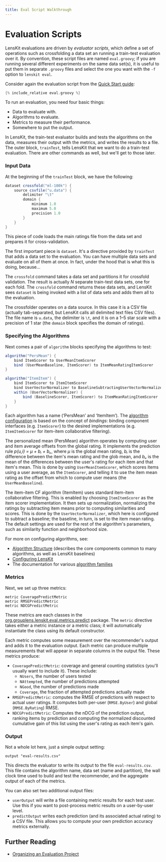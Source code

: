 ```yaml
---
title: Eval Script Walkthrough
---
```


# Evaluation Scripts

LensKit evaluations are driven by *evaluator scripts*, which define a set of
operations such as crossfolding a data set an running a train-test evaluation
over it.  By convention, these script files are named `eval.groovy`; if you are
running several different experiments on the same data set(s), it is useful to
put them in separate `.groovy` files and select the one you want with the `-f`
option to `lenskit eval`.

Consider again the evaluation script from the [Quick Start guide](../quickstart/):

~~~groovy
{% include_relative eval.groovy %}
~~~

To run an evaluation, you need four basic things:

-   Data to evaluate with.
-   Algorithms to evaluate.
-   Metrics to measure their performance.
-   Somewhere to put the output.

In LensKit, the train-test evaluator builds and tests the algorithms on the
data, measures their output with the metrics, and writes the results to a file.
The outer block, `trainTest`, tells LensKit that we want to do a train-test
evaluation.  There are other commands as well, but we'll get to those later.

### Input Data

At the beginning of the `trainTest` block, we have the following:

~~~groovy
dataset crossfold("ml-100k") {
    source csvfile("u.data") {
        delimiter "\t"
        domain {
            minimum 1.0
            maximum 5.0
            precision 1.0
        }
    }
}
~~~

This piece of code loads the main ratings file from the data set and prepares it for cross-validation.

The first important piece is `dataset`.  It's a directive provided by `trainTest` that adds a data set to the evaluation.  You can have multiple data sets and evaluate on all of them at once.  In fact, under the hood that is what this is doing, because…

The `crossfold` command takes a data set and partitions it for crossfold validation.  The result is actually *N* separate train-test data sets, one for each fold.  The `crossfold` command returns these data sets, and LensKit sees `dataset` is being invoked with a list of data sets and adds them all to the evaluation.

The crossfolder operates on a data source.  In this case it is a CSV file (actually tab-separated, but LensKit calls all delimited text files CSV files).  The file name is `u.data`, the delimiter is `\t`, and it is on a 1–5 star scale with a precision of 1 star (the `domain` block specifies the domain of ratings).

### Specifying the Algorithms

Next comes a pair of `algorithm` blocks specifying the algorithms to test:

~~~groovy
algorithm("PersMean") {
    bind ItemScorer to UserMeanItemScorer
    bind (UserMeanBaseline, ItemScorer) to ItemMeanRatingItemScorer
}

algorithm("ItemItem") {
    bind ItemScorer to ItemItemScorer
    bind UserVectorNormalizer to BaselineSubtractingUserVectorNormalizer
    within (UserVectorNormalizer) {
        bind (BaselineScorer, ItemScorer) to ItemMeanRatingItemScorer
    }
}
~~~

Each algorithm has a name (‘PersMean’ and ‘ItemItem’).  The [algorithm configuration](../configuration/) is based on the concept of *bindings*: binding component interfaces (e.g. `ItemScorer`) to the desired implementations (e.g. `ItemItemScorer` for item-item collaborative filtering).

The personalized mean (PersMean) algorithm operates by computing user and item average offsets from the global rating.  It implements the prediction rule *p(u,i) = μ + bᵢ + bᵤ*, where *μ* is the global mean rating, *bᵢ* is the difference between the item's mean rating and the glob mean, and *bᵤ* is the mean of the differences between the user's rating for each item and that item's mean.  This is done by using `UserMeanItemScorer`, which scores items using a user average, as the `ItemScorer`, and telling it to use the item mean rating as the offset from which to compute user means (the `UserMeanBaseline`).

The item-item CF algorithm (ItemItem) uses standard item-item collaborative filtering.  This is enabled by choosing `ItemItemScorer` as the item scorer implementation.  It then sets up normalization, normalizing the ratings by subtracting item means prior to computing similarities and scores.  This is done by the `UserVectorNormalizer`, which here is configured to subtract a baseline; the baseline, in turn, is set to the item mean rating.  The default settings are used for the rest of the algorithm's parameters, such as similarity function and neighborhood size.

For more on configuring algorithms, see:

-   [Algorithm Structure](../basics/structure/) (describes the core components common to many algorithms, as well as LensKit baselines)
-   [Configuring LensKit](../basics/configuration/)
-   The documentation for various [algorithm families](../algorithms/)

### Metrics

Next, we set up three metrics:

    metric CoveragePredictMetric
    metric RMSEPredictMetric
    metric NDCGPredictMetric

[org.grouplens.lenskit.eval.metrics.predict]: http://lenskit.org/apidocs/org/grouplens/lenskit/eval/metrics/predict/package-summary.html

These metrics are each classes in the [org.grouplens.lenskit.eval.metrics.predict][] package.  The `metric` directive takes either a metric instance or a metric class; it will automatically instantiate the class using its default constructor.

Each metric computes some measurement over the recommender's output and adds it to the evaluation output.  Each metric can produce multiple measurements that will appear in separate columns in the output file.  These metrics produce:

-   `CoveragePredictMetric`: coverage and general counting statistics (you'll usually want to include it).  These include:
    -   `NUsers`, the number of users tested
    -   `NAttempted`, the number of predictions attempted
    -   `NGood`, the number of predictions made
    -   `Coverage`, the fraction of attempted predictions actually made
-   `RMSEPredictMetric`: computes the RMSE of predictions with respect to actual user ratings.  It computes both per-user (`RMSE.ByUser`) and global (`RMSE.ByRating`) RMSE.
-   `NDCGPredictMetric`: Computes the nDCG of the prediction output, ranking items by prediction and computing the normalized discounted cumulative gain of this list using the user's rating as each item's gain.

### Output

Not a whole lot here, just a simple output setting:

    output "eval-results.csv"

This directs the evaluator to write its output to the file `eval-results.csv`.  This file contains the algorithm name, data set (name and partition), the wall clock time used to build and test the recommender, and the aggregate output of each of the metrics.

You can also set two additional output files:

-   `userOutput` will write a file containing metric results for each test user.  Use this if you want to post-process metric results on a user-by-user level.
-   `predictOutput` writes each prediction (and its associated actual rating) to a CSV file.  This allows you to compute your own prediction accuracy metrics externally.

## Further Reading

- [Organizing an Evaluation Project](../organizing/)
